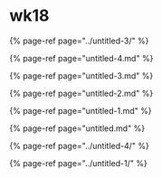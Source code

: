 # wk18

{% page-ref page="../untitled-3/" %}

{% page-ref page="untitled-4.md" %}

{% page-ref page="untitled-3.md" %}

{% page-ref page="untitled-2.md" %}

{% page-ref page="untitled-1.md" %}

{% page-ref page="untitled.md" %}

{% page-ref page="../untitled-4/" %}

{% page-ref page="../untitled-1/" %}



